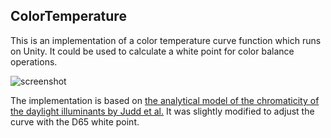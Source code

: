 ColorTemperature
----------------

This is an implementation of a color temperature curve function which runs on
Unity. It could be used to calculate a white point for color balance operations.

![screenshot](http://keijiro.github.io/ColorTemperature/screenshot3.png)

The implementation is based on [the analytical model of the chromaticity of
the daylight illuminants by Judd et al.][Wikipedia] It was slightly modified
to adjust the curve with the D65 white point.

[Wikipedia]: http://en.wikipedia.org/wiki/Standard_illuminant#Illuminant_series_D
